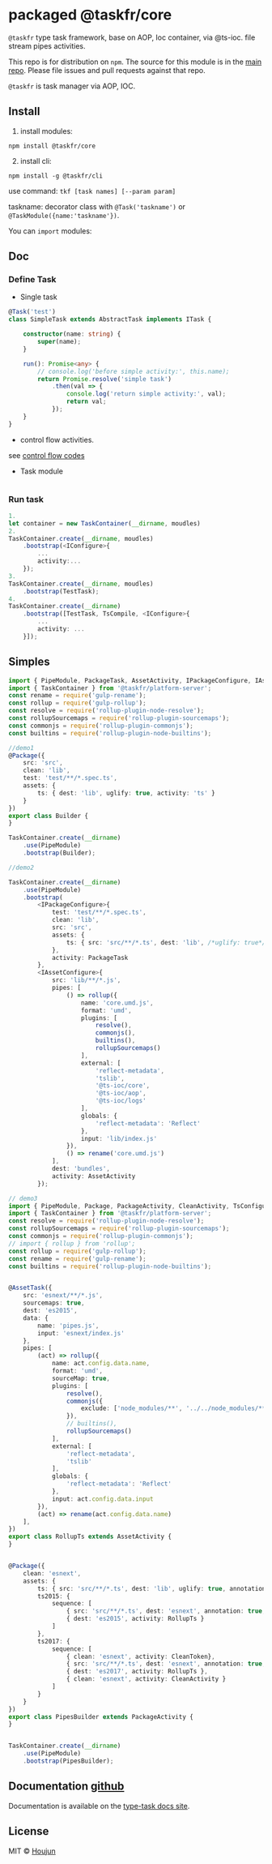 # packaged @taskfr/core
`@taskfr` type task framework, base on AOP, Ioc container, via @ts-ioc. file stream pipes activities.

This repo is for distribution on `npm`. The source for this module is in the
[main repo](https://github.com/zhouhoujun/type-task).
Please file issues and pull requests against that repo.

`@taskfr` is task manager via AOP, IOC.

## Install

1. install modules:

```shell
npm install @taskfr/core
```

2. install cli:

```shell
npm install -g @taskfr/cli
```

use command: `tkf [task names] [--param param]`

taskname: decorator class with `@Task('taskname')` or `@TaskModule({name:'taskname'})`.


You can `import` modules:


## Doc

### Define Task

* Single task

```ts
@Task('test')
class SimpleTask extends AbstractTask implements ITask {

    constructor(name: string) {
        super(name);
    }

    run(): Promise<any> {
        // console.log('before simple activity:', this.name);
        return Promise.resolve('simple task')
            .then(val => {
                console.log('return simple activity:', val);
                return val;
            });
    }
}

```

* control flow activities.

see [control flow codes](https://github.com/zhouhoujun/type-task/tree/master/packages/core/src/activities)


* Task module

```ts


```

### Run task

```ts
1.
let container = new TaskContainer(__dirname, moudles)
2.
TaskContainer.create(__dirname, moudles)
    .bootstrap(<IConfigure>{
        ...
        activity:...
    });
3.
TaskContainer.create(__dirname, moudles)
    .bootstrap(TestTask);
4.
TaskContainer.create(__dirname)
    .bootstrap([TestTask, TsCompile, <IConfigure>{
        ...
        activity: ...
    }]);

```

## Simples

```ts
import { PipeModule, PackageTask, AssetActivity, IPackageConfigure, IAssetConfigure } from '@taskfr/pipes';
import { TaskContainer } from '@taskfr/platform-server';
const rename = require('gulp-rename');
const rollup = require('gulp-rollup');
const resolve = require('rollup-plugin-node-resolve');
const rollupSourcemaps = require('rollup-plugin-sourcemaps');
const commonjs = require('rollup-plugin-commonjs');
const builtins = require('rollup-plugin-node-builtins');

//demo1
@Package({
    src: 'src',
    clean: 'lib',
    test: 'test/**/*.spec.ts',
    assets: {
        ts: { dest: 'lib', uglify: true, activity: 'ts' }
    }
})
export class Builder {
}

TaskContainer.create(__dirname)
    .use(PipeModule)
    .bootstrap(Builder);

//demo2

TaskContainer.create(__dirname)
    .use(PipeModule)
    .bootstrap(
        <IPackageConfigure>{
            test: 'test/**/*.spec.ts',
            clean: 'lib',
            src: 'src',
            assets: {
                ts: { src: 'src/**/*.ts', dest: 'lib', /*uglify: true*/ }
            },
            activity: PackageTask
        },
        <IAssetConfigure>{
            src: 'lib/**/*.js',
            pipes: [
                () => rollup({
                    name: 'core.umd.js',
                    format: 'umd',
                    plugins: [
                        resolve(),
                        commonjs(),
                        builtins(),
                        rollupSourcemaps()
                    ],
                    external: [
                        'reflect-metadata',
                        'tslib',
                        '@ts-ioc/core',
                        '@ts-ioc/aop',
                        '@ts-ioc/logs'
                    ],
                    globals: {
                        'reflect-metadata': 'Reflect'
                    },
                    input: 'lib/index.js'
                }),
                () => rename('core.umd.js')
            ],
            dest: 'bundles',
            activity: AssetActivity
        });

// demo3
import { PipeModule, Package, PackageActivity, CleanActivity, TsConfigure, AssetActivity, AssetTask, TsCompile, CleanToken } from '@taskfr/pipes';
import { TaskContainer } from '@taskfr/platform-server';
const resolve = require('rollup-plugin-node-resolve');
const rollupSourcemaps = require('rollup-plugin-sourcemaps');
const commonjs = require('rollup-plugin-commonjs');
// import { rollup } from 'rollup';
const rollup = require('gulp-rollup');
const rename = require('gulp-rename');
const builtins = require('rollup-plugin-node-builtins');


@AssetTask({
    src: 'esnext/**/*.js',
    sourcemaps: true,
    dest: 'es2015',
    data: {
        name: 'pipes.js',
        input: 'esnext/index.js'
    },
    pipes: [
        (act) => rollup({
            name: act.config.data.name,
            format: 'umd',
            sourceMap: true,
            plugins: [
                resolve(),
                commonjs({
                    exclude: ['node_modules/**', '../../node_modules/**']
                }),
                // builtins(),
                rollupSourcemaps()
            ],
            external: [
                'reflect-metadata',
                'tslib'
            ],
            globals: {
                'reflect-metadata': 'Reflect'
            },
            input: act.config.data.input
        }),
        (act) => rename(act.config.data.name)
    ],
})
export class RollupTs extends AssetActivity {
}


@Package({
    clean: 'esnext',
    assets: {
        ts: { src: 'src/**/*.ts', dest: 'lib', uglify: true, annotation: true },
        ts2015: {
            sequence: [
                { src: 'src/**/*.ts', dest: 'esnext', annotation: true, uglify: false, tsconfig: './tsconfig.es2015.json', activity: TsCompile },
                { dest: 'es2015', activity: RollupTs }
            ]
        },
        ts2017: {
            sequence: [
                { clean: 'esnext', activity: CleanToken},
                { src: 'src/**/*.ts', dest: 'esnext', annotation: true, uglify: false, tsconfig: './tsconfig.es2017.json', activity: TsCompile },
                { dest: 'es2017', activity: RollupTs },
                { clean: 'esnext', activity: CleanActivity }
            ]
        }
    }
})
export class PipesBuilder extends PackageActivity {
}


TaskContainer.create(__dirname)
    .use(PipeModule)
    .bootstrap(PipesBuilder);


```

## Documentation [github](https://github.com/zhouhoujun/type-task.git)

Documentation is available on the
[type-task docs site](https://github.com/zhouhoujun/type-task).

## License

MIT © [Houjun](https://github.com/zhouhoujun/)
